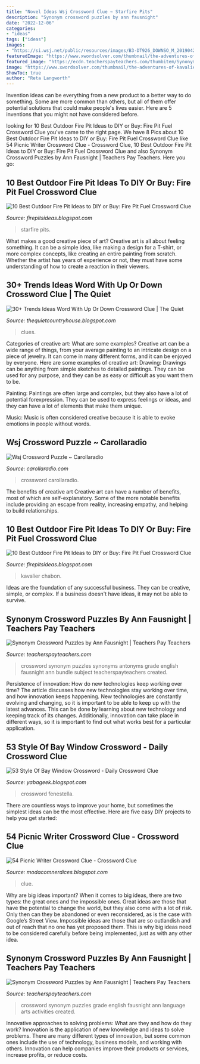 ```yaml
---
title: "Novel Ideas Wsj Crossword Clue ~ Starfire Pits"
description: "Synonym crossword puzzles by ann fausnight"
date: "2022-12-06"
categories:
- "ideas"
tags: ["ideas"]
images:
- "https://si.wsj.net/public/resources/images/B3-DT926_DOWNSO_M_20190422124237.jpg"
featuredImage: "https://www.xwordsolver.com/thumbnail/the-adventures-of-kavalier-clay-michael-chabon-novel.png"
featured_image: "https://ecdn.teacherspayteachers.com/thumbitem/Synonym-Crossword-Puzzles-3025925-1497271372/original-3025925-3.jpg"
image: "https://www.xwordsolver.com/thumbnail/the-adventures-of-kavalier-clay-michael-chabon-novel.png"
ShowToc: true
author: "Reta Langworth"
---
```



Invention ideas can be everything from a new product to a better way to do something. Some are more common than others, but all of them offer potential solutions that could make people's lives easier. Here are 5 inventions that you might not have considered before.

	

		
looking for 10 Best Outdoor Fire Pit Ideas to DIY or Buy: Fire Pit Fuel Crossword Clue you've came to the right page. We have 8 Pics about 10 Best Outdoor Fire Pit Ideas to DIY or Buy: Fire Pit Fuel Crossword Clue like 54 Picnic Writer Crossword Clue - Crossword Clue, 10 Best Outdoor Fire Pit Ideas to DIY or Buy: Fire Pit Fuel Crossword Clue and also Synonym Crossword Puzzles by Ann Fausnight | Teachers Pay Teachers. Here you go:
		
    
## 10 Best Outdoor Fire Pit Ideas To DIY Or Buy: Fire Pit Fuel Crossword Clue

<img loading=lazy src="https://www.nzdoctor.co.nz/sites/default/files/styles/free_crop_body_with_image/public/2019-08/answers 24.JPG?itok=9ZBv8vfE" onerror="this.onerror=null;this.src='https://tse3.mm.bing.net/th?id=OIP.MnXSBM4z2CwRGdiqs8YKKwAAAA&amp;pid=15.1';" alt="10 Best Outdoor Fire Pit Ideas to DIY or Buy: Fire Pit Fuel Crossword Clue">

_Source: firepitsideas.blogspot.com_

>starfire pits. 

	

What makes a good creative piece of art?
Creative art is all about feeling something. It can be a simple idea, like making a design for a T-shirt, or more complex concepts, like creating an entire painting from scratch. Whether the artist has years of experience or not, they must have some understanding of how to create a reaction in their viewers.

    
## 30+ Trends Ideas Word With Up Or Down Crossword Clue | The Quiet

<img loading=lazy src="https://si.wsj.net/public/resources/images/B3-DT926_DOWNSO_M_20190422124237.jpg" onerror="this.onerror=null;this.src='https://tse1.mm.bing.net/th?id=OIP.lMroArc1GV7S9cUPpY2sKQHaE7&amp;pid=15.1';" alt="30+ Trends Ideas Word With Up Or Down Crossword Clue | The Quiet">

_Source: thequietcountryhouse.blogspot.com_

>clues. 

	

Categories of creative art: What are some examples?
Creative art can be a wide range of things, from your average painting to an intricate design on a piece of jewelry. It can come in many different forms, and it can be enjoyed by everyone. Here are some examples of creative art:
Drawing: Drawings can be anything from simple sketches to detailed paintings. They can be used for any purpose, and they can be as easy or difficult as you want them to be.

Painting: Paintings are often large and complex, but they also have a lot of potential forexpression. They can be used to express feelings or ideas, and they can have a lot of elements that make them unique.

Music: Music is often considered creative because it is able to evoke emotions in people without words.

    
## Wsj Crossword Puzzle ~ Carollaradio

<img loading=lazy src="https://carollaradio.com/g/001-fearsome-wsj-crossword-puzzle-high-def.jpg" onerror="this.onerror=null;this.src='https://tse2.mm.bing.net/th?id=OIP.FSngf0TPmyauIoaU6hr5-AHaGo&amp;pid=15.1';" alt="Wsj Crossword Puzzle ~ Carollaradio">

_Source: carollaradio.com_

>crossword carollaradio. 

	

The benefits of creative art
Creative art can have a number of benefits, most of which are self-explanatory. Some of the more notable benefits include providing an escape from reality, increasing empathy, and helping to build relationships.

    
## 10 Best Outdoor Fire Pit Ideas To DIY Or Buy: Fire Pit Fuel Crossword Clue

<img loading=lazy src="https://www.xwordsolver.com/thumbnail/the-adventures-of-kavalier-clay-michael-chabon-novel.png" onerror="this.onerror=null;this.src='https://tse1.mm.bing.net/th?id=OIP.2IODSBsJdj8INzz38f68DwHaC5&amp;pid=15.1';" alt="10 Best Outdoor Fire Pit Ideas to DIY or Buy: Fire Pit Fuel Crossword Clue">

_Source: firepitsideas.blogspot.com_

>kavalier chabon. 

	

Ideas are the foundation of any successful business. They can be creative, simple, or complex. If a business doesn't have ideas, it may not be able to survive.

    
## Synonym Crossword Puzzles By Ann Fausnight | Teachers Pay Teachers

<img loading=lazy src="https://ecdn.teacherspayteachers.com/thumbitem/Synonym-Crossword-Puzzles-3025925-1497271372/original-3025925-3.jpg" onerror="this.onerror=null;this.src='https://tse1.mm.bing.net/th?id=OIP.CTGVdVBwxdp2ZHUWMcJ35gAAAA&amp;pid=15.1';" alt="Synonym Crossword Puzzles by Ann Fausnight | Teachers Pay Teachers">

_Source: teacherspayteachers.com_

>crossword synonym puzzles synonyms antonyms grade english fausnight ann bundle subject teacherspayteachers created. 

	

Persistence of innovation: How do new technologies keep working over time?
The article discusses how new technologies stay working over time, and how innovation keeps happening. New technologies are constantly evolving and changing, so it is important to be able to keep up with the latest advances. This can be done by learning about new technology and keeping track of its changes. Additionally, innovation can take place in different ways, so it is important to find out what works best for a particular application.

    
## 53 Style Of Bay Window Crossword - Daily Crossword Clue

<img loading=lazy src="https://c8.alamy.com/comp/2CD2BR3/kitchen-window-crossword-by-cubic-dice-letters-3d-illustration-2CD2BR3.jpg" onerror="this.onerror=null;this.src='https://tse1.mm.bing.net/th?id=OIP.XZlb82jYliOOLuaYtpavywHaGE&amp;pid=15.1';" alt="53 Style Of Bay Window Crossword - Daily Crossword Clue">

_Source: yabageek.blogspot.com_

>crossword fenestella. 

	

There are countless ways to improve your home, but sometimes the simplest ideas can be the most effective. Here are five easy DIY projects to help you get started: 

    
## 54 Picnic Writer Crossword Clue - Crossword Clue

<img loading=lazy src="https://www.thehindu.com/society/qhk6dl/article29681311.ece/alternates/FREE_435/15MPPICNIC" onerror="this.onerror=null;this.src='https://tse3.mm.bing.net/th?id=OIP.zciUQpjsNC4aTENGMoMOwQAAAA&amp;pid=15.1';" alt="54 Picnic Writer Crossword Clue - Crossword Clue">

_Source: modacomnerdices.blogspot.com_

>clue. 

	

Why are big ideas important?
When it comes to big ideas, there are two types: the great ones and the impossible ones. Great ideas are those that have the potential to change the world, but they also come with a lot of risk. Only then can they be abandoned or even reconsidered, as is the case with Google’s Street View. Impossible ideas are those that are so outlandish and out of reach that no one has yet proposed them. This is why big ideas need to be considered carefully before being implemented, just as with any other idea.

    
## Synonym Crossword Puzzles By Ann Fausnight | Teachers Pay Teachers

<img loading=lazy src="https://ecdn.teacherspayteachers.com/thumbitem/Synonym-Crossword-Puzzles-3025925-1497271372/original-3025925-2.jpg" onerror="this.onerror=null;this.src='https://tse2.mm.bing.net/th?id=OIP.aCLgm_IB5DMCo2MN8saSkgAAAA&amp;pid=15.1';" alt="Synonym Crossword Puzzles by Ann Fausnight | Teachers Pay Teachers">

_Source: teacherspayteachers.com_

>crossword synonym puzzles grade english fausnight ann language arts activities created. 

	

Innovative approaches to solving problems: What are they and how do they work?
Innovation is the application of new knowledge and ideas to solve problems. There are many different types of innovation, but some common ones include the use of technology, business models, and working with others. Innovation can help companies improve their products or services, increase profits, or reduce costs.

